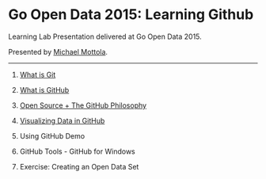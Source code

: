 # Go Open Data 2015: Learning Github
Learning Lab Presentation delivered at Go Open Data 2015.

Presented by [Michael Mottola](http://michaelmottola.ca).

---

1. [What is Git](1_what_is_git/1_what_is_git.md)

2. [What is GitHub](2_what_is_github/1_what_is_github.md)

3. [Open Source + The GitHub Philosophy](3_open_source_github_philosophy/1_open_source_github_philosophy.md)

4. [Visualizing Data in GitHub](4_visualizing_data_in_github/1_visualizing_data_in_github.md)

5. Using GitHub Demo

6. GitHub Tools - GitHub for Windows

7. Exercise: Creating an Open Data Set